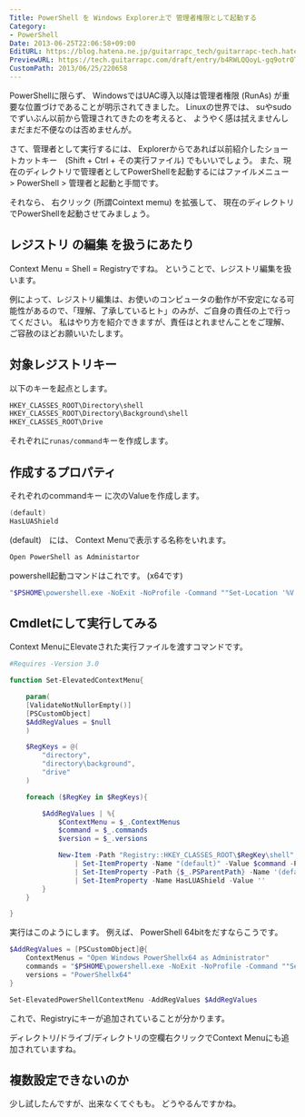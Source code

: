 ```yaml
---
Title: PowerShell を Windows Explorer上で 管理者権限として起動する
Category:
- PowerShell
Date: 2013-06-25T22:06:58+09:00
EditURL: https://blog.hatena.ne.jp/guitarrapc_tech/guitarrapc-tech.hatenablog.com/atom/entry/6802418398340924690
PreviewURL: https://tech.guitarrapc.com/draft/entry/b4RWLQQoyL-gq9otrOT-IKGgUrg
CustomPath: 2013/06/25/220658
---
```


<!--
Date: 2013-06-25T22:06:58+09:00
URL: https://tech.guitarrapc.com/entry/2013/06/25/220658
-->

PowerShellに限らず、 WindowsではUAC導入以降は管理者権限 (RunAs) が重要な位置づけであることが明示されてきました。
Linuxの世界では、 suやsudoでずいぶん以前から管理されてきたのを考えると、 ようやく感は拭えませんしまだまだ不便なのは否めませんが。

さて、管理者として実行するには、 Explorerからであれば以前紹介したショートカットキー　(Shift + Ctrl + その実行ファイル) でもいいでしょう。
また、現在のディレクトリで管理者としてPowerShellを起動するにはファイルメニュー > PowerShell > 管理者と起動と手間です。

それなら、 右クリック (所謂Cointext memu) を拡張して、 現在のディレクトリでPowerShellを起動させてみましょう。



##  レジストリ の編集 を扱うにあたり
Context Menu = Shell = Registryですね。
ということで、レジストリ編集を扱います。

例によって、レジストリ編集は、お使いのコンピュータの動作が不安定になる可能性があるので、「理解、了承しているヒト」のみが、ご自身の責任の上で行ってください。
私はやり方を紹介できますが、責任はとれませんことをご理解、ご容赦のほどお願いいたします。

## 対象レジストリキー
以下のキーを起点とします。

```ps1
HKEY_CLASSES_ROOT\Directory\shell
HKEY_CLASSES_ROOT\Directory\Background\shell
HKEY_CLASSES_ROOT\Drive
```

それぞれに`runas/command`キーを作成します。

##  作成するプロパティ

それぞれのcommandキー に次のValueを作成します。


```ps1
(default)
HasLUAShield
```


(default)　には、 Context Menuで表示する名称をいれます。

```ps1
Open PowerShell as Administartor
```


powershell起動コマンドはこれです。 (x64です)

```ps1
"$PSHOME\powershell.exe -NoExit -NoProfile -Command ""Set-Location '%V'"""
```


## Cmdletにして実行してみる

Context MenuにElevateされた実行ファイルを渡すコマンドです。

```ps1
#Requires -Version 3.0

function Set-ElevatedContextMenu{

	param(
	[ValidateNotNullorEmpty()]
	[PSCustomObject]
	$AddRegValues = $null
	)

	$RegKeys = @(
		"directory",
		"directory\background",
		"drive"
	)

	foreach ($RegKey in $RegKeys){

		$AddRegValues | %{
			$ContextMenu = $_.ContextMenus
			$command = $_.commands
			$version = $_.versions

			New-Item -Path "Registry::HKEY_CLASSES_ROOT\$RegKey\shell" -Name runas\command -Force `
				| Set-ItemProperty -Name "(default)" -Value $command -PassThru `
				| Set-ItemProperty -Path {$_.PSParentPath} -Name '(default)' -Value $ContextMenu -PassThru `
				| Set-ItemProperty -Name HasLUAShield -Value ''
		}
	}

}
```



実行はこのようにします。
例えば、 PowerShell 64bitをだすならこうです。

```ps1
$AddRegValues = [PSCustomObject]@{
	ContextMenus = "Open Windows PowerShellx64 as Administrator"
	commands = "$PSHOME\powershell.exe -NoExit -NoProfile -Command ""Set-Location '%V'"""
	versions = "PowerShellx64"
}

Set-ElevatedPowerShellContextMenu -AddRegValues $AddRegValues
```



これで、Registryにキーが追加されていることが分かります。

ディレクトリ/ドライブ/ディレクトリの空欄右クリックでContext Menuにも追加されていますね。

## 複数設定できないのか

少し試したんですが、出来なくてぐもも。
どうやるんですかね。
